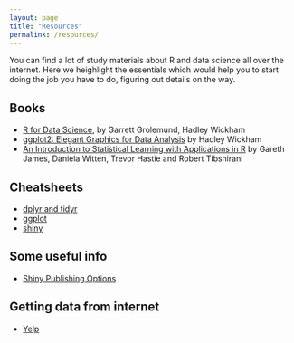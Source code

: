 ```yaml
---
layout: page
title: "Resources"
permalink: /resources/
---
```


You can find a lot of study materials about R and data science all over the internet. Here we heighlight the essentials which would help you to start doing the job you have to do, figuring out details on the way.

## Books

* [R for Data Science](http://r4ds.had.co.nz/), by Garrett Grolemund, Hadley Wickham
* [ggplot2: Elegant Graphics for Data Analysis](http://ggplot2.org/book/) by Hadley Wickham
* [An Introduction to Statistical Learning with Applications in R](http://www-bcf.usc.edu/~gareth/ISL/) by Gareth James, Daniela Witten, Trevor Hastie and Robert Tibshirani

## Cheatsheets

* [dplyr and tidyr](https://www.rstudio.com/wp-content/uploads/2015/02/data-wrangling-cheatsheet.pdf)
* [ggplot](https://www.rstudio.com/wp-content/uploads/2015/03/ggplot2-cheatsheet.pdf)
* [shiny](http://shiny.rstudio.com/articles/cheatsheet.html)

## Some useful info
* [Shiny Publishing Options](/resources/shiny_publishing_options/)


## Getting data from internet

* [Yelp](/resources/data_from_web_yelp/)

